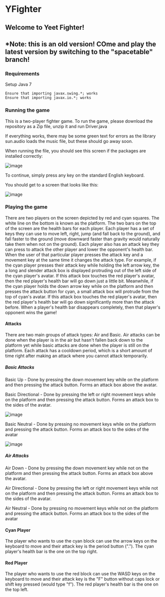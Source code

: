 # YFighter

## Welcome to Yeet Fighter!

## *Note: this is an old version! COme and play the latest version by switching to the "spacetable" branch! 
### Requirements

Setup Java 7
```
Ensure that importing javax.swing.*; works
Ensure that importing javax.io.*; works
```

### Running the game
This is a two-player fighter game. To run the game, please download the repository as a Zip file, unzip it and run Driver.java

If everything works, there may be some green text for errors as the library sun.audio loads the music file, but these should go away soon.

When running the file, you should see this screen if the packages are installed correctly:

![image](https://user-images.githubusercontent.com/32823036/184794390-fce96792-d9c5-40f1-a998-4e87a94bf358.png)

To continue, simply press any key on the standard English keyboard.

You should get to a screen that looks like this:

![image](https://user-images.githubusercontent.com/32823036/184793648-adf6f358-f14f-4971-9fcf-198d5770f92e.png)

### Playing the game
There are two players on the screen depicted by red and cyan squares. The white line on the bottom is known as the platform. The two bars on the top of the screen are the health bars for each player. Each player has a set of keys they can use to move left, right, jump (and fall back to the ground), and fall faster to the ground (move downward faster than gravity would naturally take them when not on the ground). Each player also has an attack key they can press to attack the other player and lower the opponent's health bar. When the user of that particular player presses the attack key and a movement key at the same time it changes the attack type. For example, if the cyan player presses their attack key while holding the left arrow key, the a long and slender attack box is displayed protruding out of the left side of the cyan player's avatar. If this attack box touches the red player's avatar, then the red player's health bar will go down just a little bit. Meanwhile, if the cyan player holds the down arrow key while on the platform and then presses the attack button for cyan, a small attack box will protrude from the top of cyan's avatar. If this attack box touches the red player's avatar, then the red player's health bar will go down significantly more than the attack before. When a player's health bar disappears completely, then that player's opponent wins the game!

#### Attacks
There are two main groups of attack types: Air and Basic. Air attacks can be done when the player is in the air but hasn't fallen back down to the platform yet while basic attacks are done when the player is still on the platform. Each attack has a cooldown period, which is a short amount of time right after making an attack where you cannot attack temporarily.


##### Basic Attacks
Basic Up - Done by pressing the down movement key while on the platform and then pressing the attack button. Forms an attack box above the avatar.


Basic Directional - Done by pressing the left or right movement keys while on the platform and then pressing the attack button. Forms an attack box to the sides of the avatar.

![image](https://user-images.githubusercontent.com/32823036/184902959-7894c31e-3229-4083-b1d1-54024c639df3.png)


Basic Neutral - Done by pressing no movement keys while on the platform and pressing the attack button. Forms an attack box to the sides of the avatar

![image](https://user-images.githubusercontent.com/32823036/184902699-89de0d19-99d7-42e0-b5ea-471d008d2c5d.png)



##### Air Attacks
Air Down - Done by pressing the down movement key while not on the platform and then pressing the attack button. Forms an attack box above the avatar.

Air Directional - Done by pressing the left or right movement keys while not on the platform and then pressing the attack button. Forms an attack box to the sides of the avatar.

Air Neutral - Done by pressing no movement keys while not on the platform and pressing the attack button. Forms an attack box to the sides of the avatar


#### Cyan Player
The player who wants to use the cyan block can use the arrow keys on the keyboard to move and their attack key is the period button ("."). The cyan player's health bar is the one on the top right.

#### Red Player
The player who wants to use the red block can use the WASD keys on the keyboard to move and their attack key is the "F" button without caps lock or shift key pressed (would type "f"). The red player's health bar is the one on the top left.





